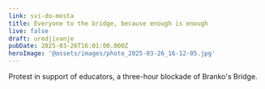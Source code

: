 ```yaml
---
link: svi-do-mosta
title: Everyone to the bridge, because enough is enough
live: false
draft: uredjivanje
pubDate: 2025-03-26T16:01:00.000Z
heroImage: '@assets/images/photo_2025-03-26_16-12-05.jpg'
---
```

Protest in support of educators, a three-hour blockade of Branko's Bridge.
